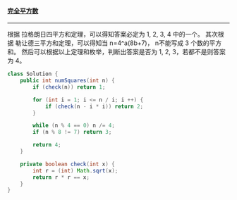 #### <a href="https://leetcode.cn/problems/perfect-squares/">完全平方数</a>

---------------------------------

根据 拉格朗日四平方和定理，可以得知答案必定为 1, 2, 3, 4 中的一个。
其次根据 勒让德三平方和定理，可以得知当 n=4^a(8b+7)， n不能写成 3 个数的平方和。
然后可以根据以上定理和枚举，判断出答案是否为 1, 2, 3，若都不是则答案为 4。

```java
class Solution {
    public int numSquares(int n) {
        if (check(n)) return 1;

        for (int i = 1; i <= n / i; i ++) {
            if (check(n - i * i)) return 2;
        }

        while (n % 4 == 0) n /= 4;
        if (n % 8 != 7) return 3;

        return 4;
    }

    private boolean check(int x) {
        int r = (int) Math.sqrt(x);
        return r * r == x;
    }
}
```

